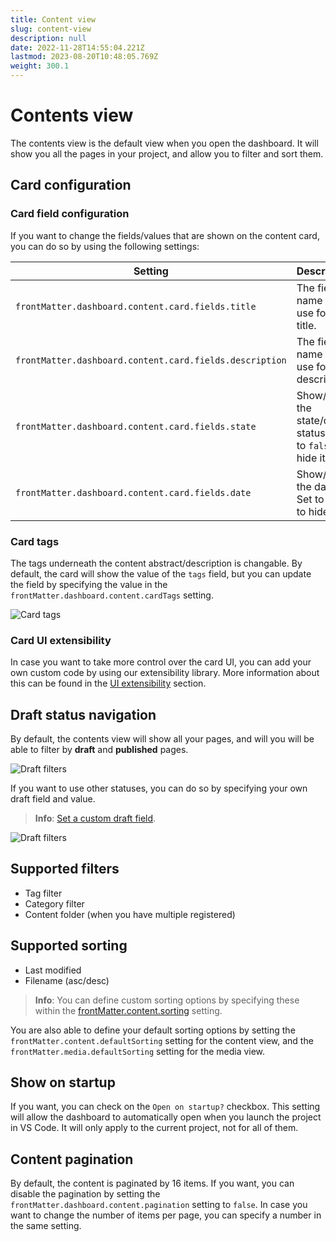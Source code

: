 ```yaml
---
title: Content view
slug: content-view
description: null
date: 2022-11-28T14:55:04.221Z
lastmod: 2023-08-20T10:48:05.769Z
weight: 300.1
---
```


# Contents view

The contents view is the default view when you open the dashboard. It will show you all the pages in
your project, and allow you to filter and sort them.

## Card configuration

### Card field configuration

If you want to change the fields/values that are shown on the content card, you can do so by using
the following settings:

<!-- markdownlint-disable MD013 -->
| Setting | Description | Default |
| --- | --- | --- |
| `frontMatter.dashboard.content.card.fields.title` | The field name to use for the title. | `""` |
| `frontMatter.dashboard.content.card.fields.description` | The field name to use for the description. | `""` |
| `frontMatter.dashboard.content.card.fields.state` | Show/hide the state/draft status. Set to `false` to hide it. | `true` |
| `frontMatter.dashboard.content.card.fields.date` | Show/hide the date. Set to `false` to hide it. | `true` |
<!-- markdownlint-enable MD013 -->

### Card tags

The tags underneath the content abstract/description is changable. By default, the card will show
the value of the `tags` field, but you can update the field by specifying the value in the
`frontMatter.dashboard.content.cardTags` setting.

![Card tags][01]

### Card UI extensibility

In case you want to take more control over the card UI, you can add your own custom code by using
our extensibility library. More information about this can be found in the [UI extensibility][06]
section.

## Draft status navigation

By default, the contents view will show all your pages, and will you will be able to filter by
**draft** and **published** pages.

![Draft filters][02]

If you want to use other statuses, you can do so by specifying your own draft field and value.

> **Info**: [Set a custom draft field][03].

![Draft filters][04]

## Supported filters

- Tag filter
- Category filter
- Content folder (when you have multiple registered)

## Supported sorting

- Last modified
- Filename (asc/desc)

> **Info**: You can define custom sorting options by specifying these within the
> [frontMatter.content.sorting][05] setting.

You are also able to define your default sorting options by setting the
`frontMatter.content.defaultSorting` setting for the content view, and the
`frontMatter.media.defaultSorting` setting for the media view.

## Show on startup

If you want, you can check on the `Open on startup?` checkbox. This setting will allow the dashboard
to automatically open when you launch the project in VS Code. It will only apply to the current
project, not for all of them.

## Content pagination

By default, the content is paginated by 16 items. If you want, you can disable the pagination by
setting the `frontMatter.dashboard.content.pagination` setting to `false`. In case you want to change the number of items per page, you can specify a number in the same setting.

<!-- Link References -->

[01]: /releases/v7.1.0/card-tags.png
[02]: /releases/v7.1.0/draft-filters.png
[03]: /docs/content-creation/fields#draft
[04]: /releases/v5.3.0/draft-status.png
[05]: /docs/settings/overview#frontmatter.content.sorting
[06]: /docs/experimental/ui-extensibility#registering-a-custom-ui-extension
